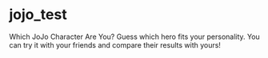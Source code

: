# jojo_test
Which JoJo Character Are You? Guess which hero fits your personality. You can try it with your friends and compare their results with yours!
